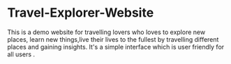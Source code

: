 # Travel-Explorer-Website
This is a demo website for travelling lovers who loves to explore new places, learn new things,live their lives to the fullest by travelling different places and gaining insights. It's a simple interface which is user friendly for all users .
